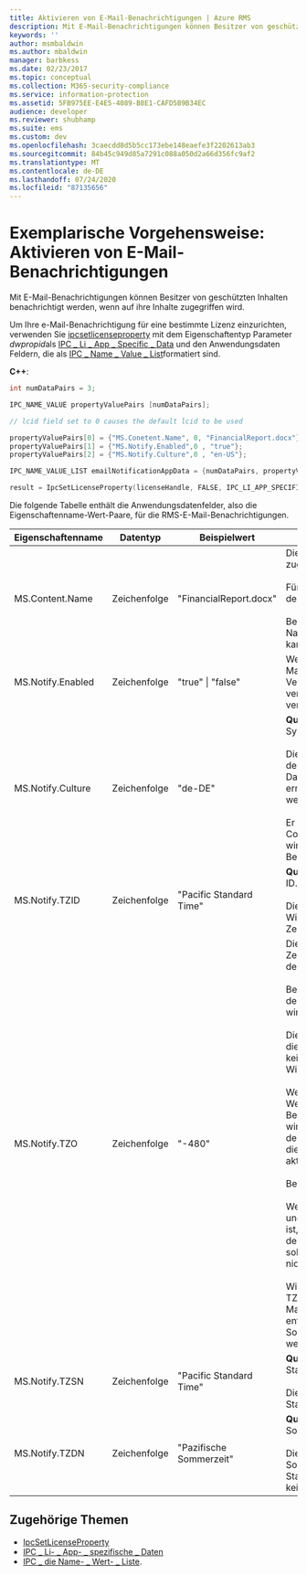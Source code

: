 ```yaml
---
title: Aktivieren von E-Mail-Benachrichtigungen | Azure RMS
description: Mit E-Mail-Benachrichtigungen können Besitzer von geschützten Inhalten benachrichtigt werden, wenn auf ihre Inhalte zugegriffen wird.
keywords: ''
author: msmbaldwin
ms.author: mbaldwin
manager: barbkess
ms.date: 02/23/2017
ms.topic: conceptual
ms.collection: M365-security-compliance
ms.service: information-protection
ms.assetid: 5FB975EE-E4E5-4089-B8E1-CAFD5B9B34EC
audience: developer
ms.reviewer: shubhamp
ms.suite: ems
ms.custom: dev
ms.openlocfilehash: 3caecdd8d5b5cc173ebe148eaefe3f2202613ab3
ms.sourcegitcommit: 84b45c949d85a7291c088a050d2a66d356fc9af2
ms.translationtype: MT
ms.contentlocale: de-DE
ms.lasthandoff: 07/24/2020
ms.locfileid: "87135656"
---
```

# <a name="how-to-enable-email-notification"></a>Exemplarische Vorgehensweise: Aktivieren von E-Mail-Benachrichtigungen

Mit E-Mail-Benachrichtigungen können Besitzer von geschützten Inhalten benachrichtigt werden, wenn auf ihre Inhalte zugegriffen wird.

Um Ihre e-Mail-Benachrichtigung für eine bestimmte Lizenz einzurichten, verwenden Sie [ipcsetlicenseproperty](https://msdn.microsoft.com/library/hh535271.aspx) mit dem Eigenschaftentyp Parameter *dwpropid*als [IPC \_ Li \_ App \_ Specific \_ Data](https://msdn.microsoft.com/library/hh535287.aspx) und den Anwendungsdaten Feldern, die als [IPC \_ Name \_ Value \_ List](https://msdn.microsoft.com/library/hh535277.aspx)formatiert sind.

**C++**:

```cpp
int numDataPairs = 3;

IPC_NAME_VALUE propertyValuePairs [numDataPairs];

// lcid field set to 0 causes the default lcid to be used

propertyValuePairs[0] = {"MS.Conetent.Name", 0, "FinancialReport.docx"};
propertyValuePairs[1] = {"MS.Notify.Enabled",0 , "true"};
propertyValuePairs[2] = {"MS.Notify.Culture",0 , "en-US"};

IPC_NAME_VALUE_LIST emailNotificationAppData = {numDataPairs, propertyValuePairs};

result = IpcSetLicenseProperty(licenseHandle, FALSE, IPC_LI_APP_SPECIFIC_DATA, emailNotificationAppData);
```

Die folgende Tabelle enthält die Anwendungsdatenfelder, also die Eigenschaftenname-Wert-Paare, für die RMS-E-Mail-Benachrichtigungen.


|Eigenschaftenname | Datentyp | Beispielwert | Hinweise |
|--------------|-----------|---------------|-------|
|MS.Content.Name|Zeichenfolge|"FinancialReport.docx"|Dies ist ein Bezeichner, der dem geschützten Inhalt zugeordnet ist.<br><br> Für geschützte Dateien sollte dieser Wert den Namen der Datei ohne Pfadinformationen enthalten.<br><br> Bei anderen Arten von Inhalten, z. B. eine E-Mail-Nachricht sollte er den Betreff der E-Mail enthalten oder kann er leer sein.|
|MS.Notify.Enabled|Zeichenfolge|"true" &#124; "false"|Wenn dieser Wert auf „true“ festgelegt ist, wird eine E-Mail-Benachrichtigung an den Besitzer der Veröffentlichungslizenz gesendet, sobald jemand versucht, diese zum Abrufen einer Endbenutzerlizenz zu verwenden.|
|MS.Notify.Culture|Zeichenfolge|"de-DE"| **Quelle:** System.Globalization.CultureInfo.CurrentUICulture.Name <br><br>Dieser Wert wird verwendet, um die lokalisierte Sprache der E-Mail-Benachrichtigung sowie das Datums-/Uhrzeitformat und das Zahlenformat zu ermitteln, die in der E-Mail-Nachricht verwendet werden sollten.<br><br>Er sollte anhand der Benutzereinstellungen des Computers, auf dem die Veröffentlichungslizenz erstellt wird, oder basierend auf der bevorzugten Kultur des Besitzers der Veröffentlichungslizenz festgelegt werden.|
|MS.Notify.TZID|Zeichenfolge|"Pacific Standard Time"|**Quelle:** TimeZoneInfo.Local.Id – Windows-Zeitzonen-ID.<br><br>Dieser Wert ist der Zeitzonenbezeichner des Microsoft Windows-Betriebssystems, der eine bestimmten Zeitzone und deren Eigenschaften beschreibt.|
|MS.Notify.TZO|Zeichenfolge|"-480"|Dies ist das in Minuten angegebene Zeitzonenoffset der Zeitzone des Besitzers der Veröffentlichungslizenz von der UTC-Zeit.<br><br>Bei Angabe eines gültigen TZID-Werts wird der Offset der angegebenen Zeitzone verwendet, und dieser Wert wird ignoriert.<br><br>Dieser Wert wird eher von Veröffentlichungsplattformen, die nicht auf Windows basieren, verwendet, da diese keinen Zugriff auf die Liste der Zeitzone-ID-Werte des Windows-Betriebssystems haben.<br><br>Wenn kein Wert TZID-Wert angegeben wird, wird dieser Wert zur Berechnung des Zeitoffsets von Benachrichtigungen verwendet, und der TZSN-Wert wird (unabhängig von der Zeitzonenwert) zur Angabe des Namens der Zeitzone verwendet. Dies bewirkt, dass die Zeitzone fest ist und ggf. nicht für die Sommerzeit aktualisiert wird.<br><br>Beispiel:<br><br>Wenn TXID leer ist und TZ0 auf "-420" festgelegt ist und wenn für TZSN "Pacific Daylight Time" angegeben ist, werden alle Werte in der E-Mail-Benachrichtigung der Zeitzone "Pacific Daylight Time" angepasst und als solche angezeigt, selbst wenn die Sommerzeit derzeit nicht mehr in Kraft ist.<br><br>Wird dagegen ein TZID-Wert zusammen mit Werten für TZSN und TZDN angegeben, dann wird der in der E-Mail-Benachrichtigung angegebene Zeitpunkt entsprechend der Maßgabe, ob Datum und Uhrzeit im Sommerzeitmodus oder Standardmodus angezeigt werden sollen, angepasst und angezeigt.|
|MS.Notify.TZSN|Zeichenfolge|"Pacific Standard Time"|**Quelle:** TimeZoneInfo.Local.StandardName – Standardzeitzonenname.<br><br>Dies sollte der lokalisierte Name des Standardzeitzonennamens der Zeitzone sein.|
|MS.Notify.TZDN|Zeichenfolge|"Pazifische Sommerzeit"|**Quelle:** TimeZoneInfo.Local.DaylightName – Name der Sommerzeitzeitzone.<br><br>Dies sollte der lokalisierte Name der Sommerzeitzeitzone sein. Er kann mit dem Standardnamen identisch sein, wenn in der Zeitzone keine Sommerzeit unterstützt wird.|

## <a name="related-topics"></a>Zugehörige Themen

- [IpcSetLicenseProperty](https://msdn.microsoft.com/library/hh535271.aspx)
- [IPC \_ Li- \_ App- \_ spezifische \_ Daten](https://msdn.microsoft.com/library/hh535287.aspx)
- [IPC \_ die Name- \_ Wert- \_ Liste](https://msdn.microsoft.com/library/hh535277.aspx).
